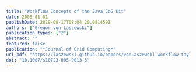 ```yaml
---
title: "Workflow Concepts of the Java CoG Kit"
date: 2005-01-01
publishDate: 2019-08-17T08:04:20.081459Z
authors: ["Gregor von Laszewski"]
publication_types: ["2"]
abstract: ""
featured: false
publication: "*Journal of Grid Computing*"
url_pdf: "https://laszewski.github.io/papers/vonLaszewski-workflow-taylor-anl.pdf"
doi: "10.1007/s10723-005-9013-5"
---
```



